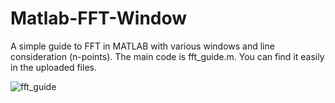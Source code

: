 # Matlab-FFT-Window
A simple guide to FFT in MATLAB with various windows and line consideration (n-points).
The main code is fft_guide.m. You can find it easily in the uploaded files.

![fft_guide](https://user-images.githubusercontent.com/49233349/213918905-d9e088b5-6cec-4922-9d61-6f43acd6b0bf.jpg)
